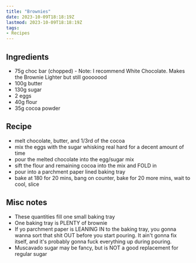 ```yaml
---
title: "Brownies"
date: 2023-10-09T18:18:19Z
lastmod: 2023-10-09T18:18:19Z
tags:
- Recipes
---
```


## Ingredients

- 75g choc bar (chopped) - Note: I recommend White Chocolate. Makes the Brownie Lighter but still gooooood
- 100g butter
- 130g sugar
- 2 eggs
- 40g flour
- 35g cocoa powder

## Recipe

- melt chocolate, butter, and 1/3rd of the cocoa
- mix the eggs with the sugar whisking real hard for a decent amount of time
- pour the melted chocolate into the egg/sugar mix
- sift the flour and remaining cocoa into the mix and FOLD in
- pour into a parchment paper lined baking tray
- bake at 180 for 20 mins, bang on counter, bake for 20 more mins, wait to cool, slice

## Misc notes

- These quantities fill one small baking tray
- One baking tray is PLENTY of brownie
- If yo parchment paper is LEANING IN to the baking tray, you gonna wanna sort that shit OUT before you start pouring. It ain't gonna fix itself, and it's probably gonna fuck everything up during pouring.
- Muscavado sugar may be fancy, but is NOT a good replacement for regular sugar
